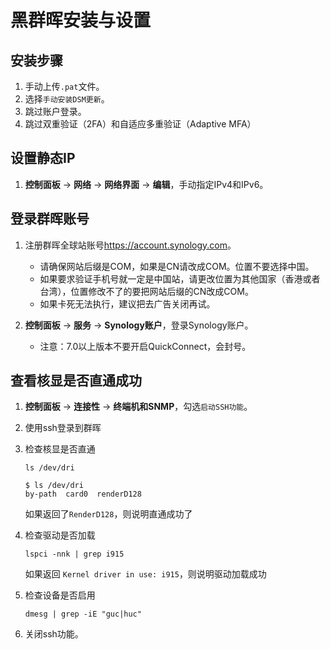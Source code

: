 # 黑群晖安装与设置

## 安装步骤

1. 手动上传`.pat`文件。
1. 选择`手动安装DSM更新`。
1. 跳过账户登录。
1. 跳过双重验证（2FA）和自适应多重验证（Adaptive MFA）

## 设置静态IP

1. **控制面板** -> **网络** -> **网络界面** -> **编辑**，手动指定IPv4和IPv6。

## 登录群晖账号

1. 注册群晖全球站账号<https://account.synology.com>。

    + 请确保网站后缀是COM，如果是CN请改成COM。位置不要选择中国。
    + 如果要求验证手机号就一定是中国站，请更改位置为其他国家（香港或者台湾），位置修改不了的要把网站后缀的CN改成COM。
    + 如果卡死无法执行，建议把去广告关闭再试。

1. **控制面板** -> **服务** -> **Synology账户**，登录Synology账户。

    + 注意：7.0以上版本不要开启QuickConnect，会封号。

## 查看核显是否直通成功

1. **控制面板** -> **连接性** -> **终端机和SNMP**，勾选`启动SSH功能`。

1. 使用ssh登录到群晖

1. 检查核显是否直通

    ```shell
    ls /dev/dri
    ```

    ```shell
    $ ls /dev/dri
    by-path  card0  renderD128
    ```

    如果返回了`RenderD128`，则说明直通成功了

1. 检查驱动是否加载

    ```shell
    lspci -nnk | grep i915
    ```

    如果返回 `Kernel driver in use: i915`，则说明驱动加载成功

1. 检查设备是否启用

    ```shell
    dmesg | grep -iE "guc|huc"
    ```

1. 关闭ssh功能。
